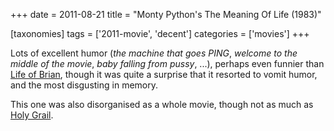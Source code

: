 +++
date = 2011-08-21
title = "Monty Python's The Meaning Of Life (1983)"

[taxonomies]
tags = ['2011-movie', 'decent']
categories = ['movies']
+++

Lots of excellent humor (*the machine that goes PING*, *welcome to the
middle of the movie*, *baby falling from pussy*, \...), perhaps even
funnier than [Life of Brian], though it was quite a surprise that it
resorted to vomit humor, and the most disgusting in memory.

This one was also disorganised as a whole movie, though not as much as
[Holy Grail].

  [Life of Brian]: http://tshepang.net/monty-pythons-life-of-brian-1979
  [Holy Grail]: http://tshepang.net/monty-pythons-quest-for-the-holy-grail-1975
